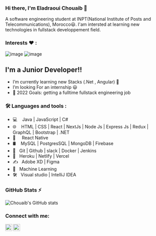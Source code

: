 ### Hi there, I'm Eladraoui Chouaib 👋 

A software engineering student at INPT(National Institute of Posts and Telecommunications), Morocco😃. I'am intersted at learning new technologies in fullstack developpement field.

### Interests ❤️ : 
![image](https://user-images.githubusercontent.com/44909504/118012375-7fe62480-b340-11eb-8fce-9fd3a25560c8.png)
![image](https://user-images.githubusercontent.com/44909504/118012425-912f3100-b340-11eb-8651-aa5ea7e22db6.png)

## I'm a Junior Developer!!

- I’m currently learning new Stacks (.Net , Angular) 🤣
- I’m looking For an internship 😃
- 🥅 2022 Goals: getting a fulltime fullstack engineering job

### 🛠 Languages and tools : 
- 💻 &nbsp; &nbsp;Java | JavaScript | C# 
- 🌐&nbsp; &nbsp; HTML | CSS | React | NextJs | Node Js | Express Js | Redux | GraphQL | Bootstrap | .NET
- 📱 &nbsp;  &nbsp; React Native 
- 🛢 &nbsp;&nbsp; MySQL | PostgresSQL | MongoDB | Firebase
- 🔧 &nbsp; Git | Github | slack | Docker | Jenkins 
- 🚀 &nbsp; Heroku | Netlify | Vercel
- ✍️ &nbsp; Adobe XD | Figma
- 🤖 &nbsp; Machine Learning
- 🛠️ &nbsp; Visual studio | IntelliJ IDEA


### GitHub Stats ⚡

![Chouaib's GitHub stats](https://github-readme-stats.vercel.app/api?username=adchouaib&show_icons=true&theme=radical)


### Connect with me:

[<img align="left" alt="LinkedIn" width="22px" src="https://cdn.jsdelivr.net/npm/simple-icons@v3/icons/linkedin.svg" />][linkedin]
[<img align="left" alt="Instagram" width="22px" src="https://cdn.jsdelivr.net/npm/simple-icons@v3/icons/instagram.svg" />][instagram]

[instagram]: https://www.instagram.com/adchouaib/
[linkedin]: https://www.linkedin.com/in/eladraoui-chouaib-ba4328a7/
